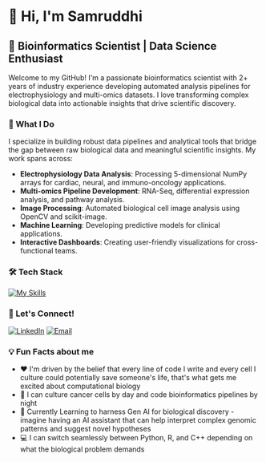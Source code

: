 # 👋 Hi, I'm Samruddhi
## 🧬 Bioinformatics Scientist | Data Science Enthusiast 

Welcome to my GitHub! I'm a passionate bioinformatics scientist with 2+ years of industry experience developing automated analysis pipelines for electrophysiology and multi-omics datasets. I love transforming complex biological data into actionable insights that drive scientific discovery.

### 🔬 What I Do

I specialize in building robust data pipelines and analytical tools that bridge the gap between raw biological data and meaningful scientific insights. My work spans across:

- **Electrophysiology Data Analysis**: Processing 5-dimensional NumPy arrays for cardiac, neural, and immuno-oncology applications.
- **Multi-omics Pipeline Development**: RNA-Seq, differential expression analysis, and pathway analysis.
- **Image Processing**: Automated biological cell image analysis using OpenCV and scikit-image.
- **Machine Learning**: Developing predictive models for clinical applications.
- **Interactive Dashboards**: Creating user-friendly visualizations for cross-functional teams.

### 🛠️ Tech Stack
[![My Skills](https://skillicons.dev/icons?i=py,r,pytorch,pycharm,tensorflow,react,perl,sqlite,ubuntu,opencv,notion,matlab,linux,html,graphql,grafana,gitlab,github,bash,autocad,anaconda)](https://skillicons.dev)


### 🤝 Let's Connect!

[![LinkedIn](https://img.shields.io/badge/-LinkedIn-0A66C2?style=flat&logo=linkedin&logoColor=white)](https://linkedin.com/in/samruddhi-sutar/)
[![Email](https://img.shields.io/badge/-Email-D14836?style=flat&logo=gmail&logoColor=white)](mailto:sutar.s@northeastern.edu)

### 💡 Fun Facts about me 
- ❤️ I'm driven by the belief that every line of code I write and every cell I culture could potentially save someone's life, that's what gets me excited about computational biology
- 🧪 I can culture cancer cells by day and code bioinformatics pipelines by night 
- 🤖 Currently Learning to harness Gen AI for biological discovery - imagine having an AI assistant that can help interpret complex genomic patterns and suggest novel hypotheses
- 💻 I can switch seamlessly between Python, R, and C++ depending on what the biological problem demands






